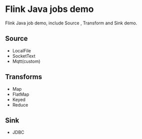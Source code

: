# Flink Java jobs demo

Flink Java job demo, include Source , Transform and Sink demo.


## Source

- LocalFile
- SocketText
- Mqtt(custom)

## Transforms

- Map
- FlatMap
- Keyed
- Reduce

## Sink

- JDBC
